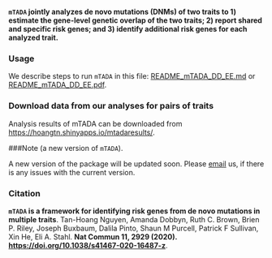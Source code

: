 
**`mTADA` jointly analyzes de novo mutations (DNMs) of two traits to 1)
estimate the gene-level genetic overlap of the two traits; 2) report
shared and specific risk genes; and 3) identify additional risk genes
for each analyzed trait.**

### Usage

We describe steps to run `mTADA` in this file: [README_mTADA_DD_EE.md](README_mTADA_DD_EE.md) or [README_mTADA_DD_EE.pdf](README_mTADA_DD_EE.pdf).

### Download data from our analyses for pairs of traits

Analysis results of mTADA can be downloaded from https://hoangtn.shinyapps.io/mtadaresults/.

###Note (a new version of `mTADA`).

A new version of the package will be updated soon. Please [email](mailto:tanhoang.nguyen@vcuhealth.org) us, if there is any issues with the current version.

### Citation

**`mTADA` is a framework for identifying risk genes from de novo mutations in multiple traits**. Tan-Hoang Nguyen, Amanda Dobbyn, Ruth C. Brown, Brien P. Riley, Joseph Buxbaum, Dalila Pinto, Shaun M Purcell, Patrick F
Sullivan, Xin He, Eli A. Stahl. 
**Nat Commun 11, 2929 (2020). https://doi.org/10.1038/s41467-020-16487-z**.
